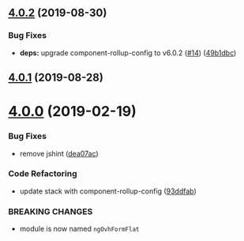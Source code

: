 ## [4.0.2](https://github.com/ovh-ux/ng-ovh-form-flat/compare/v4.0.1...v4.0.2) (2019-08-30)


### Bug Fixes

* **deps:** upgrade component-rollup-config to v6.0.2 ([#14](https://github.com/ovh-ux/ng-ovh-form-flat/issues/14)) ([49b1dbc](https://github.com/ovh-ux/ng-ovh-form-flat/commit/49b1dbc))



## [4.0.1](https://github.com/ovh-ux/ng-ovh-form-flat/compare/v4.0.0...v4.0.1) (2019-08-28)



# [4.0.0](https://github.com/ovh-ux/ng-ovh-form-flat/compare/3.2.2...4.0.0) (2019-02-19)


### Bug Fixes

* remove jshint ([dea07ac](https://github.com/ovh-ux/ng-ovh-form-flat/commit/dea07ac))


### Code Refactoring

* update stack with component-rollup-config ([93ddfab](https://github.com/ovh-ux/ng-ovh-form-flat/commit/93ddfab))


### BREAKING CHANGES

* module is now named `ngOvhFormFlat`



